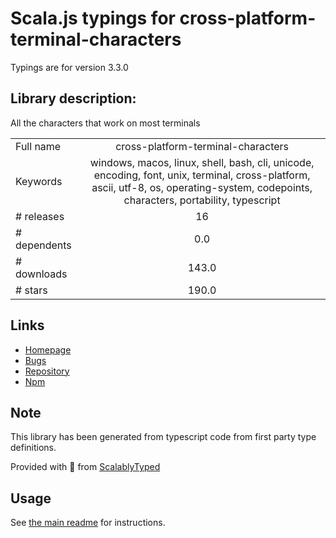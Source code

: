 
# Scala.js typings for cross-platform-terminal-characters

Typings are for version 3.3.0

## Library description:
All the characters that work on most terminals

|                    |                 |
| ------------------ | :-------------: |
| Full name          | cross-platform-terminal-characters |
| Keywords           | windows, macos, linux, shell, bash, cli, unicode, encoding, font, unix, terminal, cross-platform, ascii, utf-8, os, operating-system, codepoints, characters, portability, typescript |
| # releases         | 16 |
| # dependents       | 0.0 |
| # downloads        | 143.0 |
| # stars            | 190.0 |

## Links
- [Homepage](https://www.github.com/ehmicky/cross-platform-terminal-characters)
- [Bugs](https://github.com/ehmicky/cross-platform-terminal-characters/issues)
- [Repository](https://github.com/ehmicky/cross-platform-terminal-characters)
- [Npm](https://www.npmjs.com/package/cross-platform-terminal-characters)
    


## Note
This library has been generated from typescript code from first party type definitions.

Provided with :purple_heart: from [ScalablyTyped](https://github.com/oyvindberg/ScalablyTyped)

## Usage
See [the main readme](../../readme.md) for instructions.


